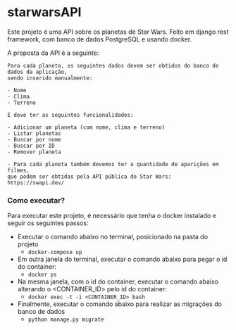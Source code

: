 # starwarsAPI

Este projeto é uma API sobre os planetas de Star Wars.
Feito em django rest framework, com banco de dados PostgreSQL e usando docker.

A proposta da API é a seguinte:
``` 
Para cada planeta, os seguintes dados devem ser obtidos do banco de dados da aplicação, 
sendo inserido manualmente:

· Nome
· Clima
· Terreno

E deve ter as seguintes funcionalidades:

- Adicionar um planeta (com nome, clima e terreno)
- Listar planetas
- Buscar por nome
- Buscar por ID
- Remover planeta 

- Para cada planeta também devemos ter a quantidade de aparições em filmes, 
que podem ser obtidas pela API pública do Star Wars: https://swapi.dev/
```

### Como executar?
Para executar este projeto, é necessário que tenha o docker instalado e seguir os seguintes passos:

- Executar o comando abaixo no terminal, posicionado na pasta do projeto
    - `docker-compose up`
- Em outra janela do terminal, executar o comando abaixo para pegar o id do container:
    - `docker ps`
- Na mesma janela, com o id do container, executar o comando abaixo alterando o <CONTAINER_ID>  pelo id do container:
    - `docker exec -t -i <CONTAINER_ID> bash`
- Finalmente, executar o comando abaixo para realizar as migrações do banco de dados
    - `python manage.py migrate`